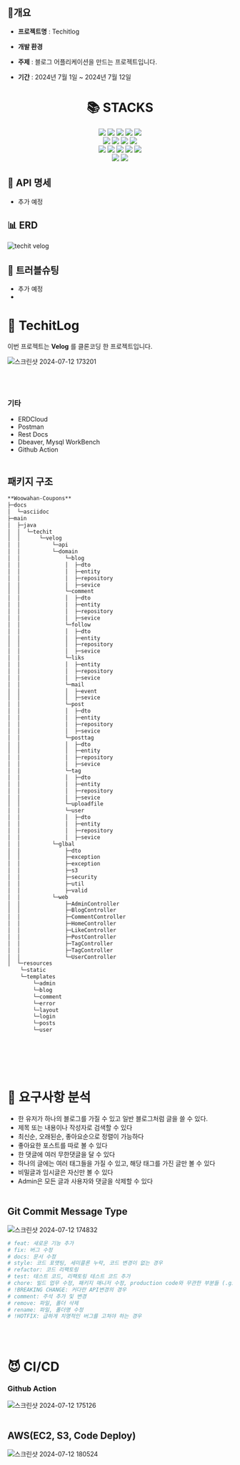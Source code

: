 ## 📝개요
* **프로젝트명** : Techitlog
* **개발 환경**

* **주제** : 블로그 어플리케이션을 만드는 프로젝트입니다.

* **기간** : 2024년 7월 1일 ~ 2024년 7월 12일

<div align=center><h1>📚 STACKS</h1></div>

<div align=center> 
  <img src="https://img.shields.io/badge/java-007396?style=for-the-badge&logo=java&logoColor=white"> 
  <img src="https://img.shields.io/badge/html5-E34F26?style=for-the-badge&logo=html5&logoColor=white"> 
  <img src="https://img.shields.io/badge/css-1572B6?style=for-the-badge&logo=css3&logoColor=white"> 
  <img src="https://img.shields.io/badge/javascript-F7DF1E?style=for-the-badge&logo=javascript&logoColor=black"> 
  <img src="https://img.shields.io/badge/bootstrap-7952B3?style=for-the-badge&logo=bootstrap&logoColor=white">
  <br>
  
  <img src="https://img.shields.io/badge/mysql-4479A1?style=for-the-badge&logo=mysql&logoColor=white"> 
  <img src="https://img.shields.io/badge/spring boot-6DB33F?style=for-the-badge&logo=mysql&logoColor=white"> 
  <img src="https://img.shields.io/badge/spring security-6DB33F?style=for-the-badge&logo=mysql&logoColor=white"> 
  <img src="https://img.shields.io/badge/JPA-FF3621?style=for-the-badge&logo=mysql&logoColor=white"> 
  
  

  <br>
  
  <img src="https://img.shields.io/badge/amazon aws-232F3E?style=for-the-badge&logo=amazonaws&logoColor=white"> 
  <img src="https://img.shields.io/badge/amazon s3-569A31?style=for-the-badge&logo=amazonaws&logoColor=white"> 
  <img src="https://img.shields.io/badge/amazon rds-527FFF?style=for-the-badge&logo=amazonaws&logoColor=white"> 
  <img src="https://img.shields.io/badge/amazon route 53-8C4FFF?style=for-the-badge&logo=amazonaws&logoColor=white"> 
  <img src="https://img.shields.io/badge/Code Deploy-232F3E?style=for-the-badge&logo=amazonaws&logoColor=white"> 
  

  <br>
  
  <img src="https://img.shields.io/badge/github-181717?style=for-the-badge&logo=github&logoColor=white">
  <img src="https://img.shields.io/badge/git-F05032?style=for-the-badge&logo=git&logoColor=white">
  <br>
</div>

## 📝 API 명세

- 추가 예정

## 📊 ERD

![techit velog](https://github.com/user-attachments/assets/a753db87-87e5-414f-917f-bd88d76b0dc6)


## 🔨 트러블슈팅

- 추가 예정
- 

# 🎫 TechitLog

이번 프로젝트는 **Velog** 를 클론코딩 한 프로젝트입니다.

![스크린샷 2024-07-12 173201](https://github.com/user-attachments/assets/22361235-197e-43b0-a6e1-c61313742290)

<br><br>

### **기타**

- ERDCloud
- Postman
- Rest Docs
- Dbeaver, Mysql WorkBench
- Github Action
<br><br>

## 패키지 구조

```bash
**Woowahan-Coupons**
├─docs
│  └─asciidoc
├─main
│  ├─java
│  │  └─techit
│  │      └─velog
│  │          └─api
│  │          └─domain
│  │              └─blog
│  │              │  ├─dto
│  │              │  ├─entity
│  │              │  ├─repository
│  │              │  ├─sevice
│  │              └─comment
│  │              │  ├─dto
│  │              │  ├─entity
│  │              │  ├─repository
│  │              │  ├─sevice
│  │              └─follow
│  │              │  ├─dto
│  │              │  ├─entity
│  │              │  ├─repository
│  │              │  ├─sevice
│  │              └─liks
│  │              │  ├─entity
│  │              │  ├─repository
│  │              │  ├─sevice
│  │              └─mail
│  │              │  ├─event
│  │              │  ├─sevice
│  │              └─post
│  │              │  ├─dto
│  │              │  ├─entity
│  │              │  ├─repository
│  │              │  ├─sevice
│  │              └─posttag
│  │              │  ├─dto
│  │              │  ├─entity
│  │              │  ├─repository
│  │              │  ├─sevice
│  │              └─tag
│  │              │  ├─dto
│  │              │  ├─entity
│  │              │  ├─repository
│  │              │  ├─sevice
│  │              └─uploadfile
│  │              └─user
│  │              │  ├─dto
│  │              │  ├─entity
│  │              │  ├─repository
│  │              │  ├─sevice
│  │          └─glbal
│  │              ├─dto
│  │              ├─exception
│  │              ├─exception
│  │              ├─s3
│  │              ├─security
│  │              ├─util
│  │              ├─valid
│  │          └─web
│  │              ├─AdminController
│  │              ├─BlogController
│  │              ├─CommentController
│  │              ├─HomeController
│  │              ├─LikeController
│  │              ├─PostController
│  │              ├─TagController
│  │              ├─TagController
│  │              └─UserController
│  └─resources
    └─static
    └─templates
        └─admin
        └─blog
        └─comment
        └─error
        └─layout
        └─login
        └─posts
        └─user
```
<br><br><br><br>


# 🤡 요구사항 분석
- 한 유저가 하나의 블로그를 가질 수 있고 일반 블로그처럼 글을 쓸 수 있다.
- 제목 또는 내용이나 작성자로 검색할 수 있다
- 최신순, 오래된순, 좋아요순으로 정렬이 가능하다
- 좋아요한 포스트를 따로 볼 수 있다
- 한 댓글에 여러 무한댓글을 달 수 있다
- 하나의 글에는 여러 태그들을 가질 수 있고, 해당 태그를 가진 글만 볼 수 있다
- 비밀글과 임시글은 자신만 볼 수 있다
- Admin은 모든 글과 사용자와 댓글을 삭제할 수 있다
<br><br>


## **Git Commit Message Type**

![스크린샷 2024-07-12 174832](https://github.com/user-attachments/assets/0e0f4ad9-c41b-49c9-959a-f4ead3136e15)


```bash
# feat: 새로운 기능 추가
# fix: 버그 수정
# docs: 문서 수정
# style: 코드 포맷팅, 세미콜론 누락, 코드 변경이 없는 경우
# refactor: 코드 리팩토링
# test: 테스트 코드, 리팩토링 테스트 코드 추가
# chore: 빌드 업무 수정, 패키지 매니저 수정, production code와 무관한 부분들 (.gitignore, build.gradle 같은)
# !BREAKING CHANGE: 커다란 API변경의 경우
# comment: 주석 추가 및 변경
# remove: 파일, 폴더 삭제
# rename: 파일, 폴더명 수정
# !HOTFIX: 급하게 치명적인 버그를 고쳐야 하는 경우
```
<br><br>

# 😈 CI/CD

### Github Action
![스크린샷 2024-07-12 175126](https://github.com/user-attachments/assets/f3ce943d-f623-4e0f-acfe-b1c03543dced)
<br><br>

## AWS(EC2, S3, Code Deploy)
![스크린샷 2024-07-12 180524](https://github.com/user-attachments/assets/2d0c234d-1907-4910-9d82-07135a6911ca)
<br><br><br><br>
